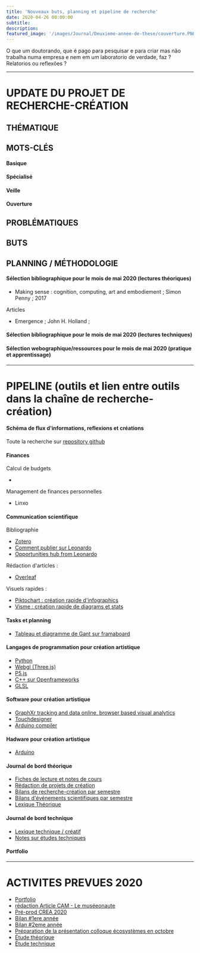 ```yaml
---
title: 'Nouveaux buts, planning et pipeline de recherche'
date: 2020-04-26 00:00:00
subtitle: 
description: 
featured_image: '/images/Journal/Deuxieme-annee-de-these/couverture.PNG'
---
```


O que um doutorando, que é pago para pesquisar e para criar mas não trabalha numa empresa e nem em um laboratorio de verdade, faz ?
Relatorios ou reflexões ?

---

# UPDATE DU PROJET DE RECHERCHE-CRÉATION 

## THÉMATIQUE


## MOTS-CLÉS

#### Basique


#### Spécialisé


#### Veille


#### Ouverture
  

## PROBLÉMATIQUES


## BUTS


## PLANNING / MÉTHODOLOGIE

#### Sélection bibliographique pour le mois de mai 2020 (lectures théoriques)

* Making sense : cognition, computing, art and embodiement ; Simon Penny ; 2017

Articles

* Emergence ; John H. Holland ; 

#### Sélection bibliographique pour le mois de mai 2020 (lectures techniques)



#### Sélection webographique/ressources pour le mois de mai 2020 (pratique et apprentissage)



---

# PIPELINE (outils et lien entre outils dans la chaîne de recherche-création)

#### Schèma de flux d'informations, reflexions et créations 

Toute la recherche sur [repository github](https://github.com/PhD-Isadora)

#### Finances 

Calcul de budgets

* 

Management de finances personnelles

* Linxo

#### Communication scientifique 

Bibliographie

* [Zotero](https://www.zotero.org/isadorateles/library)
* [Comment publier sur Leonardo](https://www.leonardo.info/author-information)
* [Opportunities hub from Leonardo](https://www.leonardo.info/calls-jobs-and-events)

Rédaction d'articles :

* [Overleaf](https://www.overleaf.com/project/5c408a7bbb75b01368207de4)

Visuels rapides : 

- [Piktochart : création rapide d'infographics](https://create.piktochart.com/dashboard)
- [Visme : création rapide de diagrams et stats](https://my.visme.co/templates/e7063556beab6bca036391ca8468b7f6/createProject#/infographics)

#### Tasks et planning

- [Tableau et diagramme de Gant sur framaboard](https://phd-isadora.framaboard.org/kanboard/?controller=DashboardController&action=show)

#### Langages de programmation pour création artistique

* [Python]()
* [Webgl (Three.js)]()
* [P5.js]()
* [C++ sur Openframeworks]()
* [GLSL]()

#### Software pour création artistique

* [GraphXr tracking and data online, browser based visual analytics](https://www.kineviz.com/learning)
* [Touchdesigner]()
* [Arduino compiler]()


#### Hadware pour création artistique

* [Arduino]()

#### Journal de bord théorique

- [Fiches de lecture et notes de cours]()
- [Rédaction de projets de création]()
- [Bilans de recherche-création par semestre]()
- [Bilans d'événements scientifiques par semestre]()
- [Lexique Théorique]()

#### Journal de bord technique

- [Lexique technique / créatif]()
- [Notes sur études techniques]()

#### Portfolio


---

# ACTIVITES PREVUES 2020

- [Portfolio]()
- [rédaction Article CAM - Le muséeonaute]() 
- [Pré-prod CREA 2020]()
- [Bilan #1ere année]()
- [Bilan #2eme année]()
- [Préparation de la présentation colloque écosystèmes en octobre]()
- [Étude théorique]()
- [Étude technique]()
